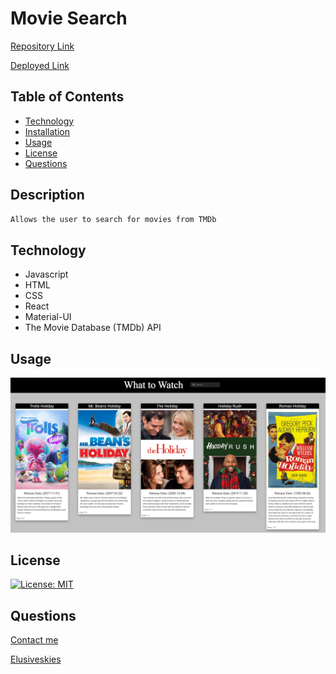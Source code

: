 # Movie Search

[Repository Link](https://github.com/ElusiveSkies/movie-search)

[Deployed Link](https://ElusiveSkies.github.io/movie-search/)

## Table of Contents

- [Technology](#Technology)
- [Installation](#Installation)
- [Usage](#Usage)
- [License](#License)
- [Questions](#Questions)

## Description

```md
Allows the user to search for movies from TMDb
  ```

  ## Technology

  - Javascript
  - HTML
  - CSS
  - React
  - Material-UI
  - The Movie Database (TMDb) API

## Usage

![Picture of App](./src/assets/what-to-watch.png)

## License

[![License: MIT](https://img.shields.io/badge/License-MIT-yellow.svg)](https://opensource.org/licenses/MIT)


## Questions

[Contact me](mailto:elusiveskies@gmail.com)

[Elusiveskies](https://www.github.com/Elusiveskies)

